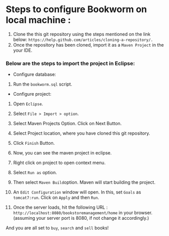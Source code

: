 # Steps to configure Bookworm on local machine :

1. Clone the this git repository using the steps mentioned on the link below:
`https://help.github.com/articles/cloning-a-repository/.`
2. Once the repository has been cloned, import it as a `Maven Project` in the your IDE.
### Below are the steps to import the project in Eclipse:

 * Configure database:
 1. Run the `bookworm.sql` script.

 * Configure project:
 1. Open `Eclipse`.
 
 2. Select `File > Import > option`.
 
 3. Select Maven Projects Option. Click on Next Button. 
 
 4. Select Project location, where you have cloned this git repository.
 
 5. Click `Finish` Button.
 
 6. Now, you can see the maven project in eclipse.
 
 7. Right click on project to open context menu.
 
 8. Select `Run as` option.
 
 9. Then select `Maven Build`option. Maven will start building the project.
  
 10. An `Edit Configuration` window will open. In this, set `Goals` as `tomcat7:run`. Click on `Apply` and then `Run`.
 
 11. Once the server loads, hit the following URL : `http://localhost:8080/bookstoremanagement/home` in your browser.
 (assuming your server port is 8080, if not change it accordingly.)

And you are all set to `buy`, `search` and `sell` books!
 
 
 
